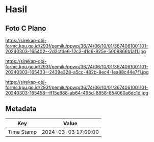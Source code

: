 # Hasil

## Foto C Plano

https://sirekap-obj-formc.kpu.go.id/293f/pemilu/ppwp/36/74/06/10/01/3674061001101-20240303-165402--2d3cfde6-12c3-41c6-925e-5009866b1af1.jpg

https://sirekap-obj-formc.kpu.go.id/293f/pemilu/ppwp/36/74/06/10/01/3674061001101-20240303-165433--2439e328-a5cc-482b-8ec4-1ea88c44e7f1.jpg

https://sirekap-obj-formc.kpu.go.id/293f/pemilu/ppwp/36/74/06/10/01/3674061001101-20240303-165458--ff15e888-ab64-495d-8858-854060a6dc1d.jpg


## Metadata

| Key        | Value               |
| ---------- | ------------------- |
| Time Stamp | 2024-03-03 17:00:00 |



